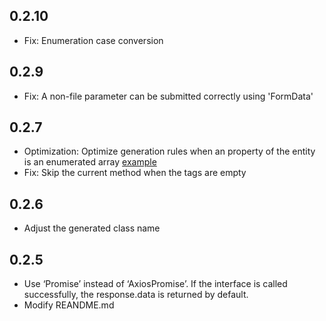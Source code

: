 ## 0.2.10
- Fix: Enumeration case conversion

## 0.2.9
- Fix: A non-file parameter can be submitted correctly using  'FormData'

## 0.2.7

- Optimization: Optimize generation rules when an property of the entity is an enumerated array [example](./example/swagger.enumArray.json)
- Fix: Skip the current method when the tags are empty

## 0.2.6
 - Adjust the generated class name

 ## 0.2.5
 - Use ‘Promise’ instead of ‘AxiosPromise’. If the interface is called successfully, the response.data is returned by default. 
 - Modify REANDME.md